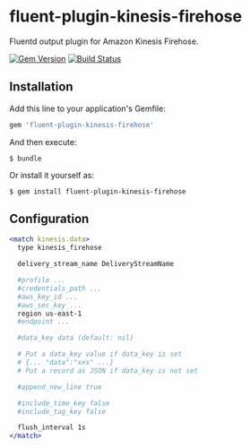 # fluent-plugin-kinesis-firehose

Fluentd output plugin for Amazon Kinesis Firehose.

[![Gem Version](https://badge.fury.io/rb/fluent-plugin-kinesis-firehose.svg)](http://badge.fury.io/rb/fluent-plugin-kinesis-firehose)
[![Build Status](https://travis-ci.org/winebarrel/fluent-plugin-kinesis-firehose.svg)](https://travis-ci.org/winebarrel/fluent-plugin-kinesis-firehose)

## Installation

Add this line to your application's Gemfile:

```ruby
gem 'fluent-plugin-kinesis-firehose'
```

And then execute:

    $ bundle

Or install it yourself as:

    $ gem install fluent-plugin-kinesis-firehose

## Configuration

```apache
<match kinesis.data>
  type kinesis_firehose

  delivery_stream_name DeliveryStreamName

  #profile ...
  #credentials_path ...
  #aws_key_id ...
  #aws_sec_key ...
  region us-east-1
  #endpoint ...

  #data_key data (default: nil)

  # Put a data_key value if data_key is set
  # {... "data":"xxx" ...}
  # Put a record as JSON if data_key is not set

  #append_new_line true

  #include_time_key false
  #include_tag_key false

  flush_interval 1s
</match>
```
